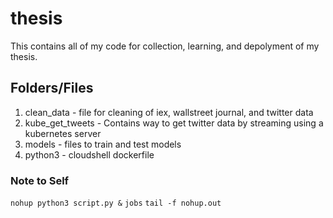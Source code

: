 # thesis

This contains all of my code for collection, learning, and depolyment of my thesis. 

## Folders/Files

1. clean_data - file for cleaning of iex, wallstreet journal, and twitter data
1. kube_get_tweets - Contains way to get twitter data by streaming using a kubernetes server
1. models - files to train and test models
1. python3 - cloudshell dockerfile


### Note to Self
` nohup python3 script.py & `
` jobs `
` tail -f nohup.out `
